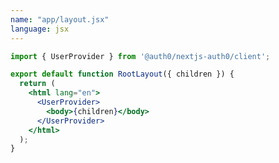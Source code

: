 ```yaml
---
name: "app/layout.jsx"
language: jsx
---
```


<!-- markdownlint-disable MD041 -->

```jsx
import { UserProvider } from '@auth0/nextjs-auth0/client';

export default function RootLayout({ children }) {
  return (
    <html lang="en">
      <UserProvider>
        <body>{children}</body>
      </UserProvider>
    </html>
  );
}
```
